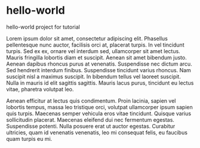 # hello-world
hello-world project for tutorial

Lorem ipsum dolor sit amet, consectetur adipiscing elit. Phasellus pellentesque nunc auctor, facilisis orci at, placerat turpis. In vel tincidunt turpis. Sed ex ex, ornare vel interdum sed, ullamcorper sit amet lectus. Mauris fringilla lobortis diam et suscipit. Aenean sit amet bibendum justo. Aenean dapibus rhoncus purus at venenatis. Suspendisse nec dictum arcu. Sed hendrerit interdum finibus. Suspendisse tincidunt varius rhoncus. Nam suscipit nisl a maximus suscipit. In bibendum tellus vel laoreet suscipit. Nulla in mauris id elit sagittis sagittis. Mauris lacus purus, tincidunt eu lectus vitae, pharetra volutpat leo.

Aenean efficitur at lectus quis condimentum. Proin lacinia, sapien vel lobortis tempus, massa leo tristique orci, volutpat ullamcorper ipsum sapien quis turpis. Maecenas semper vehicula eros vitae tincidunt. Quisque varius sollicitudin placerat. Maecenas eleifend dui nec fermentum egestas. Suspendisse potenti. Nulla posuere erat ut auctor egestas. Curabitur ultricies, quam id venenatis venenatis, leo mi consequat felis, eu faucibus quam turpis eu mi.
